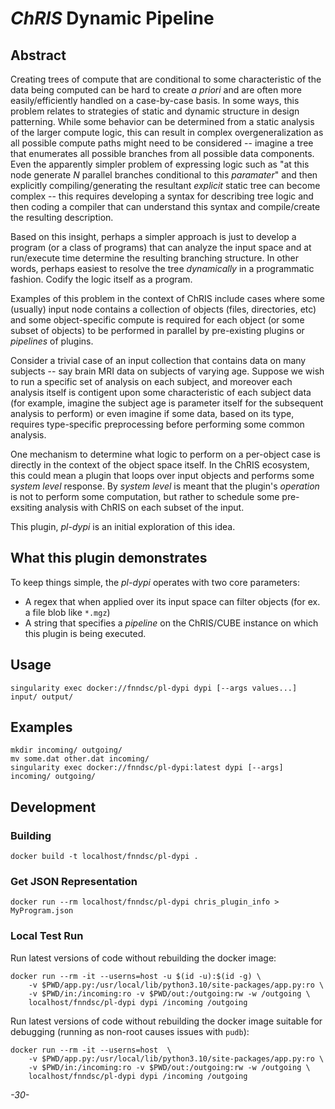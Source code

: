 # _ChRIS_ Dynamic Pipeline 

<!--
[![Version](https://img.shields.io/docker/v/fnndsc/pl-dypi?sort=semver)](https://hub.docker.com/r/fnndsc/pl-dypi)
[![MIT License](https://img.shields.io/github/license/fnndsc/pl-dypi)](https://github.com/FNNDSC/pl-dypi/blob/main/LICENSE)
[![Build](https://github.com/FNNDSC/pl-dypi/actions/workflows/ci.yml/badge.svg)](https://github.com/FNNDSC/pl-dypi/actions)
-->

## Abstract

Creating trees of compute that are conditional to some characteristic of the data being computed can be hard to create _a priori_ and are often more easily/efficiently handled on a case-by-case basis. In some ways, this problem relates to strategies of static and dynamic structure in design patterning. While some behavior can be determined from a static analysis of the larger compute logic, this can result in complex overgeneralization as all possible compute paths might need to be considered -- imagine a tree that enumerates all possible branches from all possible data components. Even the apparently simpler problem of expressing logic such as "at this node generate _N_ parallel branches conditional to this _paramater_" and then explicitly compiling/generating the resultant _explicit_ static tree can become complex -- this requires developing a syntax for describing tree logic and then coding a compiler that can understand this syntax and compile/create the resulting description.

Based on this insight, perhaps a simpler approach is just to develop a program (or a class of programs) that can analyze the input space and at run/execute time determine the resulting branching structure. In other words, perhaps easiest to resolve the tree _dynamically_ in a programmatic fashion. Codify the logic itself as a program. 

Examples of this problem in the context of ChRIS include cases where some (usually) input node contains a collection of objects (files, directories, etc) and some object-specific compute is required for each object (or some subset of objects) to be performed in parallel by pre-existing plugins or _pipelines_ of plugins.

Consider a trivial case of an input collection that contains data on many subjects -- say brain MRI data on subjects of varying age. Suppose we wish to run a specific set of analysis on each subject, and moreover each analysis itself is contigent upon some characteristic of each subject data (for example, imagine the subject age is parameter itself for the subsequent analysis to perform) or even imagine if some data, based on its type, requires type-specific preprocessing before performing some common analysis.

One mechanism to determine what logic to perform on a per-object case is directly in the context of the object space itself. In the ChRIS ecosystem, this could mean a plugin that loops over input objects and performs some _system level_ response. By _system level_ is meant that the plugin's _operation_ is not to perform some computation, but rather to schedule some pre-exsiting analysis with ChRIS on each subset of the input.

This plugin, _pl-dypi_ is an initial exploration of this idea.

## What this plugin demonstrates

To keep things simple, the _pl-dypi_ operates with two core parameters:

* A regex that when applied over its input space can filter objects (for ex. a file blob like `*.mgz`)
* A string that specifies a _pipeline_ on the ChRIS/CUBE instance on which this plugin is being executed.

## Usage

```shell
singularity exec docker://fnndsc/pl-dypi dypi [--args values...] input/ output/
```

## Examples

```shell
mkdir incoming/ outgoing/
mv some.dat other.dat incoming/
singularity exec docker://fnndsc/pl-dypi:latest dypi [--args] incoming/ outgoing/
```

## Development

### Building

```shell
docker build -t localhost/fnndsc/pl-dypi .
```

### Get JSON Representation

```shell
docker run --rm localhost/fnndsc/pl-dypi chris_plugin_info > MyProgram.json
```

### Local Test Run

Run latest versions of code without rebuilding the docker image:

```shell
docker run --rm -it --userns=host -u $(id -u):$(id -g) \
    -v $PWD/app.py:/usr/local/lib/python3.10/site-packages/app.py:ro \
    -v $PWD/in:/incoming:ro -v $PWD/out:/outgoing:rw -w /outgoing \
    localhost/fnndsc/pl-dypi dypi /incoming /outgoing
```

Run latest versions of code without rebuilding the docker image suitable for debugging (running as non-root causes issues with `pudb`): 

```shell
docker run --rm -it --userns=host  \
    -v $PWD/app.py:/usr/local/lib/python3.10/site-packages/app.py:ro \
    -v $PWD/in:/incoming:ro -v $PWD/out:/outgoing:rw -w /outgoing \
    localhost/fnndsc/pl-dypi dypi /incoming /outgoing
```

_-30-_